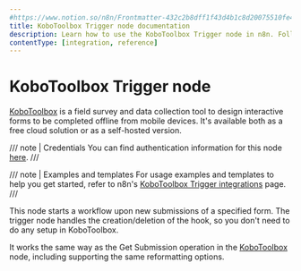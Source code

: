 ```yaml
---
#https://www.notion.so/n8n/Frontmatter-432c2b8dff1f43d4b1c8d20075510fe4
title: KoboToolbox Trigger node documentation
description: Learn how to use the KoboToolbox Trigger node in n8n. Follow technical documentation to integrate KoboToolbox Trigger node into your workflows.
contentType: [integration, reference]
---
```


# KoboToolbox Trigger node

[KoboToolbox](https://www.kobotoolbox.org/) is a field survey and data collection tool to design interactive forms to be completed offline from mobile devices. It's available both as a free cloud solution or as a self-hosted version.

/// note | Credentials
You can find authentication information for this node [here](/integrations/builtin/credentials/kobotoolbox.md).
///

///  note  | Examples and templates
For usage examples and templates to help you get started, refer to n8n's [KoboToolbox Trigger integrations](https://n8n.io/integrations/kobotoolbox-trigger/) page.
///

This node starts a workflow upon new submissions of a specified form. The trigger node handles the creation/deletion of the hook, so you don't need to do any setup in KoboToolbox.

It works the same way as the Get Submission operation in the [KoboToolbox](/integrations/builtin/app-nodes/n8n-nodes-base.kobotoolbox.md) node, including supporting the same reformatting options.
